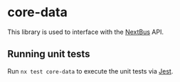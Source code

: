 # core-data

This library is used to interface with the [NextBus](https://www.nextbus.com/xmlFeedDocs/NextBusXMLFeed.pdf) API.

## Running unit tests

Run `nx test core-data` to execute the unit tests via [Jest](https://jestjs.io).
